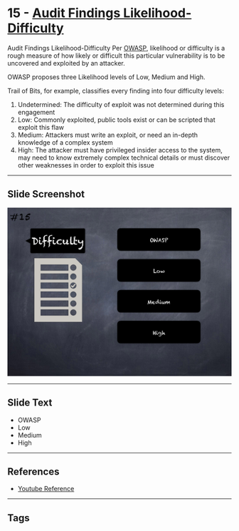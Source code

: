 
# 15 - [Audit Findings Likelihood-Difficulty](./Audit%20Findings%20Likelihood-Difficulty.md)

Audit Findings Likelihood-Difficulty Per [OWASP](https://owasp.org/www-community/OWASP`Risk`Rating`Methodology), likelihood or difficulty is a rough measure of how likely or difficult this particular vulnerability is to be uncovered and exploited by an attacker. 

OWASP proposes three Likelihood levels of Low, Medium and High. 

Trail of Bits, for example, classifies every finding into four difficulty levels:
1. Undetermined: The difficulty of exploit was not determined during this engagement
2. Low: Commonly exploited, public tools exist or can be scripted that exploit this flaw
3. Medium: Attackers must write an exploit, or need an in-depth knowledge of a complex system
4. High: The attacker must have privileged insider access to the system, may need to know extremely complex technical details or must discover other weaknesses in order to exploit this issue
___
## Slide Screenshot
![015.png](../../images/6.Audit%20Techniques%20and%20Tools%20101/015.png)
___
## Slide Text
- OWASP
- Low
- Medium
- High
___
## References
- [Youtube Reference](https://youtu.be/M0C7z3TE5Go?t=1322)
___
## Tags
